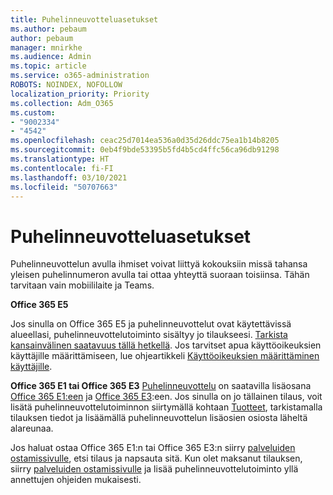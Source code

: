 ```yaml
---
title: Puhelinneuvotteluasetukset
ms.author: pebaum
author: pebaum
manager: mnirkhe
ms.audience: Admin
ms.topic: article
ms.service: o365-administration
ROBOTS: NOINDEX, NOFOLLOW
localization_priority: Priority
ms.collection: Adm_O365
ms.custom:
- "9002334"
- "4542"
ms.openlocfilehash: ceac25d7014ea536a0d35d26ddc75ea1b14b8205
ms.sourcegitcommit: 0eb4f9bde53395b5fd4b5cd4ffc56ca96db91298
ms.translationtype: HT
ms.contentlocale: fi-FI
ms.lasthandoff: 03/10/2021
ms.locfileid: "50707663"
---
```

# <a name="options-for-audio-conferencing"></a>Puhelinneuvotteluasetukset

Puhelinneuvottelun avulla ihmiset voivat liittyä kokouksiin missä tahansa yleisen puhelinnumeron avulla tai ottaa yhteyttä suoraan toisiinsa. Tähän tarvitaan vain mobiililaite ja Teams.

**Office 365 E5**

Jos sinulla on Office 365 E5 ja puhelinneuvottelut ovat käytettävissä alueellasi, puhelinneuvottelutoiminto sisältyy jo tilaukseesi. [Tarkista kansainvälinen saatavuus tällä hetkellä](https://go.microsoft.com/fwlink/p/?LinkID=839556). Jos tarvitset apua käyttöoikeuksien käyttäjille määrittämiseen, lue ohjeartikkeli [Käyttöoikeuksien määrittäminen käyttäjille](https://docs.microsoft.com/microsoft-365/admin/manage/assign-licenses-to-users).

**Office 365 E1 tai Office 365 E3**
[Puhelinneuvottelu](https://docs.microsoft.com/microsoftteams/audio-conferencing-in-office-365) on saatavilla lisäosana [Office 365 E1:een](https://www.microsoft.com/microsoft-365/business/office-365-enterprise-e1-business-software) ja [Office 365 E3](https://www.microsoft.com/microsoft-365/business/office-365-enterprise-e3-business-software):een.  Jos sinulla on jo tällainen tilaus, voit lisätä puhelinneuvottelutoiminnon siirtymällä kohtaan [Tuotteet](https://go.microsoft.com/fwlink/p/?linkid=842054), tarkistamalla tilauksen tiedot ja lisäämällä puhelinneuvottelun lisäosien osiosta läheltä alareunaa.

Jos haluat ostaa Office 365 E1:n tai Office 365 E3:n siirry [palveluiden ostamissivulle](https://go.microsoft.com/fwlink/p/?linkid=868433), etsi tilaus ja napsauta sitä.  Kun olet maksanut tilauksen, siirry [palveluiden ostamissivulle](https://go.microsoft.com/fwlink/p/?linkid=868433) ja lisää puhelinneuvottelutoiminto yllä annettujen ohjeiden mukaisesti.
